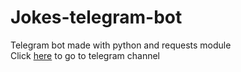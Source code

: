 # Jokes-telegram-bot
Telegram bot made with python and requests module <br>
Click <a href="https://t.me/laughjokesbot">here</a> to go to telegram channel
